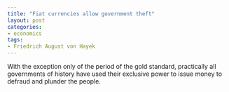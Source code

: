 ```yaml
---
title: "Fiat currencies allow government theft"
layout: post
categories:
- economics
tags:
- Friedrich August von Hayek
---
```


With the exception only of the period of the gold standard, practically all governments of history have used their exclusive power to issue money to defraud and plunder the people.